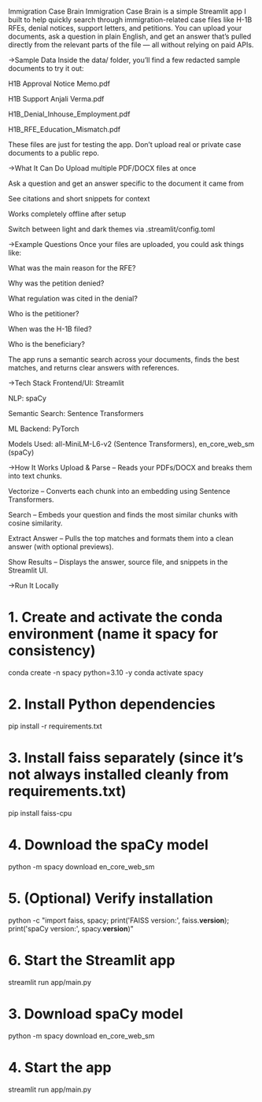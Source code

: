 Immigration Case Brain
Immigration Case Brain is a simple Streamlit app I built to help quickly search through immigration-related case files like H-1B RFEs, denial notices, support letters, and petitions.
You can upload your documents, ask a question in plain English, and get an answer that’s pulled directly from the relevant parts of the file — all without relying on paid APIs.

->Sample Data
Inside the data/ folder, you’ll find a few redacted sample documents to try it out:

H1B Approval Notice Memo.pdf

H1B Support Anjali Verma.pdf

H1B_Denial_Inhouse_Employment.pdf

H1B_RFE_Education_Mismatch.pdf

These files are just for testing the app.
Don’t upload real or private case documents to a public repo.

->What It Can Do
Upload multiple PDF/DOCX files at once

Ask a question and get an answer specific to the document it came from

See citations and short snippets for context

Works completely offline after setup

Switch between light and dark themes via .streamlit/config.toml

->Example Questions
Once your files are uploaded, you could ask things like:

What was the main reason for the RFE?

Why was the petition denied?

What regulation was cited in the denial?

Who is the petitioner?

When was the H-1B filed?

Who is the beneficiary?

The app runs a semantic search across your documents, finds the best matches, and returns clear answers with references.

->Tech Stack
Frontend/UI: Streamlit

NLP: spaCy

Semantic Search: Sentence Transformers

ML Backend: PyTorch

Models Used: all-MiniLM-L6-v2 (Sentence Transformers), en_core_web_sm (spaCy)

->How It Works
Upload & Parse – Reads your PDFs/DOCX and breaks them into text chunks.

Vectorize – Converts each chunk into an embedding using Sentence Transformers.

Search – Embeds your question and finds the most similar chunks with cosine similarity.

Extract Answer – Pulls the top matches and formats them into a clean answer (with optional previews).

Show Results – Displays the answer, source file, and snippets in the Streamlit UI.

->Run It Locally
# 1. Create and activate the conda environment (name it spacy for consistency)
conda create -n spacy python=3.10 -y
conda activate spacy

# 2. Install Python dependencies
pip install -r requirements.txt

# 3. Install faiss separately (since it’s not always installed cleanly from requirements.txt)
pip install faiss-cpu

# 4. Download the spaCy model
python -m spacy download en_core_web_sm

# 5. (Optional) Verify installation
python -c "import faiss, spacy; print('FAISS version:', faiss.__version__); print('spaCy version:', spacy.__version__)"

# 6. Start the Streamlit app
streamlit run app/main.py

# 3. Download spaCy model
python -m spacy download en_core_web_sm

# 4. Start the app
streamlit run app/main.py
